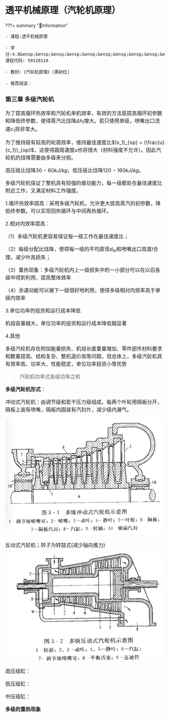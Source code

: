 # 透平机械原理（汽轮机原理）

<script src="https://polyfill.io/v3/polyfill.min.js?features=es6"></script>
<script src="https://cdn.jsdelivr.net/npm/mathjax@3/es5/tex-chtml.js"></script>

???+ summary "🌇Information"
    <font size =3.5>
    
    - 课程:透平机械原理 
    
    - 学分:4.0&ensp;&ensp;&ensp;&ensp;&ensp;&ensp;&ensp;&ensp;&ensp;&ensp;&ensp;&ensp;&ensp;&ensp;&ensp;&ensp;&ensp;&ensp;&ensp;&ensp;&ensp;&ensp;&ensp;&ensp;&ensp;&ensp;课程代码: 59120110
    
    - 教材:《汽轮机原理》(黄树红) 

	- 推荐阅读：

### 第三章 多级汽轮机

为了提高循环热效率和汽轮机单机效率，有效的方法是提高循环初参数和降低终参数，使得蒸汽比焓降$\Delta h_t$增大。若只使用单级，喷嘴出口流速$c_1$将非常大。

为了维持级有较高的轮周效率，维持最佳速度比$(x_1)_{op} = (\frac{u}{c_1})_{op}$，这使得圆周速度$u$也将很大（材料强度不允许）。因此汽轮机的焓降需要由多级来分担。

高压级比焓降$30-60kJ/kg$，低压级比焓降$120-160kJ/kg$。

多级汽轮机保证了整机具有较强的做功能力，每一级都处在最佳速度比附近工作，又满足材料工作强度。

1.循环热效率提高：采用多级汽轮机，允许更大提高蒸汽的初参数，降低终参数。可以实现回热循环与中间再热循环。

2.相对内效率提高：

（1）多级汽轮机更容易保证每一级工作在最佳速度比；

（2）每级分配比焓降，使得每一级的平均直径$d_m$和喷嘴出口高度$l$合理，减少叶高损失；

（3）重热现象：多级汽轮机内上一级损失中的一小部分可以在以后各级中得到利用，提高整体效率

（4）余速动能可以被下一级很好地利用，使得多级相对内效率高于单级内效率

3.单位功率的投资和运行成本降低

机组容量越大，单位功率的投资和运行成本降低越显著

4.其他

多级汽轮机存在附加能量损失、机组长度重量增加、零件部件材料要求和数量提高、结构复杂、整机造价高等问题，但总体上，多级汽轮机具有效率高、功率大、性能稳定，单位功率投资小等优势

> 汽轮机功率式各级功率之和

<B>多级汽轮机形式</B>：

冲动式汽轮机：由调节级和若干压力级组成，每两个叶轮用隔板分开，隔板上装有喷嘴，隔板内圆装有汽封片，减少级内漏气。

![](./img/chong1.png)

反动式汽轮机；转子为转鼓式(减少轴向推力)

![](./img/fan1.png)

高压级缸：

低压级缸：

中压级缸：

<B>多级的重热现象</B>